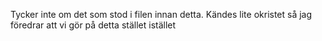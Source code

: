 Tycker inte om det som stod i filen innan detta.
Kändes lite okristet så jag föredrar att vi gör på detta stället istället
